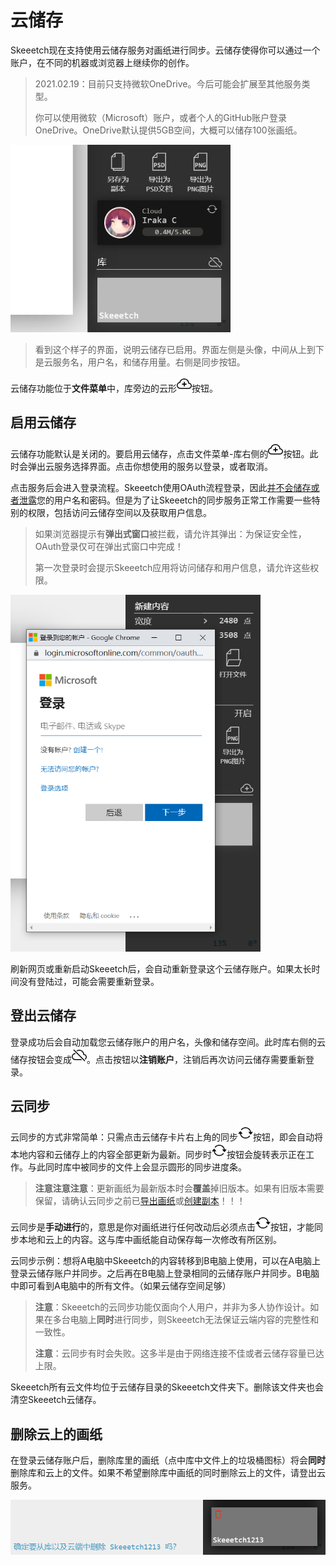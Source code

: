 # 云储存

Skeeetch现在支持使用云储存服务对画纸进行同步。云储存使得你可以通过一个账户，在不同的机器或浏览器上继续你的创作。

> 2021.02.19：目前只支持微软OneDrive。今后可能会扩展至其他服务类型。
>
> 你可以使用微软（Microsoft）账户，或者个人的GitHub账户登录OneDrive。OneDrive默认提供5GB空间，大概可以储存100张画纸。

<img src="./images/cloud-ui-sample.png" height="300"/>

> 看到这个样子的界面，说明云储存已启用。界面左侧是头像，中间从上到下是云服务名，用户名，和储存用量。右侧是同步按钮。

云储存功能位于**文件菜单**中，库旁边的云形<img src="../../../resources/cloud/cloud-plus.svg" height="24"/>按钮。

## 启用云储存

云储存功能默认是关闭的。要启用云储存，点击文件菜单-库右侧的<img src="../../../resources/cloud/cloud-plus.svg" height="24"/>按钮。此时会弹出云服务选择界面。点击你想使用的服务以登录，或者取消。

点击服务后会进入登录流程。Skeeetch使用OAuth流程登录，因此<u>并不会储存或者泄露</u>您的用户名和密码。但是为了让Skeeetch的同步服务正常工作需要一些特别的权限，包括访问云储存空间以及获取用户信息。

> 如果浏览器提示有**弹出式窗口**被拦截，请允许其弹出：为保证安全性，OAuth登录仅可在弹出式窗口中完成！
>
> 第一次登录时会提示Skeeetch应用将访问储存和用户信息，请允许这些权限。

<img src="./images/cloud-ui-login.png" width="400"/>

刷新网页或重新启动Skeeetch后，会自动重新登录这个云储存账户。如果太长时间没有登陆过，可能会需要重新登录。

## 登出云储存

登录成功后会自动加载您云储存账户的用户名，头像和储存空间。此时库右侧的云储存按钮会变成<img src="../../../resources/cloud/cloud-slash.svg" height="24"/>。点击按钮以**注销账户**，注销后再次访问云储存需要重新登录。

## 云同步

云同步的方式非常简单：只需点击云储存卡片右上角的同步<img src="../../../resources/cloud/arrow-repeat.svg" height="24"/>按钮，即会自动将本地内容和云储存上的内容全部更新为最新。同步时<img src="../../../resources/cloud/arrow-repeat.svg" height="24"/>按钮会旋转表示正在工作。与此同时库中被同步的文件上会显示圆形的同步进度条。

> **注意注意注意**：更新画纸为最新版本时会**覆盖**掉旧版本。如果有旧版本需要保留，请确认云同步之前已[导出画纸](./pc-files.md#导出和打开skeeetch画纸)或[创建副本](./pc-files.md#在浏览器中新建当前画纸的副本)！！！

云同步是**手动进行**的，意思是你对画纸进行任何改动后必须点击<img src="../../../resources/cloud/arrow-repeat.svg" height="24"/>按钮，才能同步本地和云上的内容。这与库中画纸能自动保存每一次修改有所区别。

云同步示例：想将A电脑中Skeeetch的内容转移到B电脑上使用，可以在A电脑上登录云储存账户并同步。之后再在B电脑上登录相同的云储存账户并同步。B电脑中即可看到A电脑中的所有文件。（如果云储存空间足够）

> **注意**：Skeeetch的云同步功能仅面向个人用户，并非为多人协作设计。如果在多台电脑上**同时**进行同步，则Skeeetch无法保证云端内容的完整性和一致性。
>
> **注意**：云同步有时会失败。这多半是由于网络连接不佳或者云储存容量已达上限。

Skeeetch所有云文件均位于云储存目录的Skeeetch文件夹下。删除该文件夹也会清空Skeeetch云储存。

## 删除云上的画纸

在登录云储存账户后，删除库里的画纸（点中库中文件上的垃圾桶图标）将会**同时**删除库和云上的文件。如果不希望删除库中画纸的同时删除云上的文件，请登出云服务。

<img src="./images/cloud-delete.png" width="600"/>

